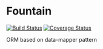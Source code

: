 Fountain
========
[![Build Status](https://travis-ci.org/nkt/fountain.svg)](https://travis-ci.org/nkt/fountain)
[![Coverage Status](https://img.shields.io/coveralls/nkt/fountain.svg)](https://coveralls.io/r/nkt/fountain)

ORM based on data-mapper pattern
